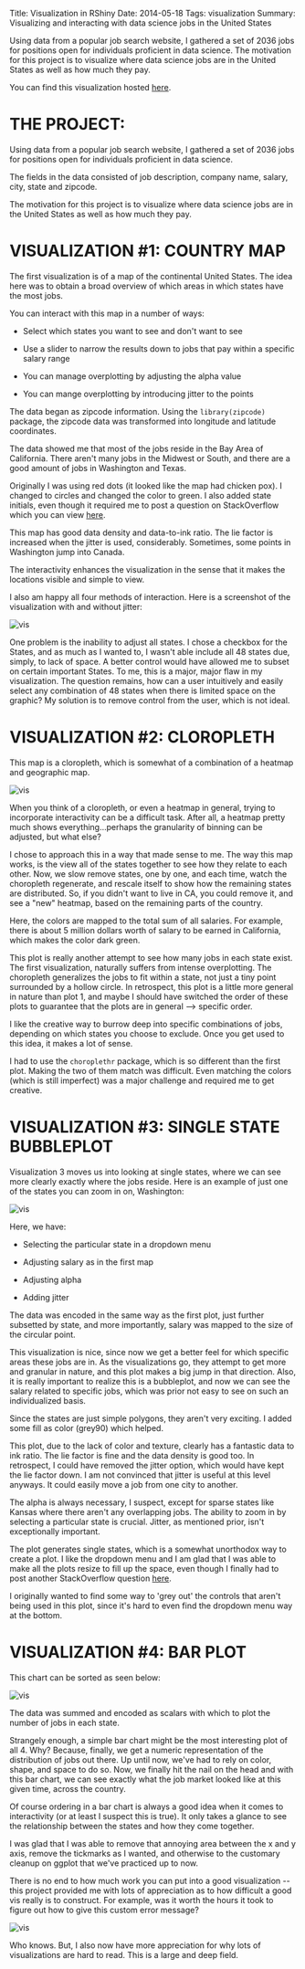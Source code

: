 Title: Visualization in RShiny 
Date: 2014-05-18
Tags: visualization
Summary: Visualizing and interacting with data science jobs in the United States

Using data from a popular job search website, I gathered a set of 2036 jobs for positions open for individuals proficient in data science. The motivation for this project is to visualize where data science jobs are in the United States as well as how much they pay.  

You can find this visualization hosted [here](https://mattobriendotme.shinyapps.io/shinyapp/).

# THE PROJECT:  
Using data from a popular job search website, I gathered a set of 2036 jobs for positions open for individuals proficient in data science.   

The fields in the data consisted of job description, company name, salary, city, state and zipcode.  


The motivation for this project is to visualize where data science jobs are in the United States as well as how much they pay.  


# VISUALIZATION #1: COUNTRY MAP  

The first visualization is of a map of the continental United States.  The idea here was to obtain a broad overview of which areas in which states have the most jobs.  


You can interact with this map in a number of ways:  

*  Select which states you want to see and don't want to see  

*  Use a slider to narrow the results down to jobs that pay within a specific salary range

*  You can manage overplotting by adjusting the alpha value

*  You can mange overplotting by introducing jitter to the points


The data began as zipcode information.  Using the `library(zipcode)` package, the zipcode data was transformed into longitude and latitude coordinates.  

The data showed me that most of the jobs reside in the Bay Area of California.  There aren't many jobs in the Midwest or South, and there are a good amount of jobs in Washington and Texas.  

Originally I was using red dots (it looked like the map had chicken pox).  I changed to circles and changed the color to green.  I also added state initials, even though it required me to post a question on StackOverflow which you can view [here](http://stackoverflow.com/questions/23447760/include-borders-and-state-abbreviations-when-using-the-map-function-with-the-map).  

This map has good data density and data-to-ink ratio.  The lie factor is increased when the jitter is used, considerably.  Sometimes, some points in Washington jump into Canada.  

The interactivity enhances the visualization in the sense that it makes the locations visible and simple to view.  


I also am happy all four methods of interaction.  Here is a screenshot of the visualization with and without jitter:  

![vis](https://github.com/mobbSF/msan622/blob/master/final-project/001.png?raw=true)


One problem is the inability to adjust all states.  I chose a checkbox for the States, and as much as I wanted to, I wasn't able include all 48 states due, simply, to lack of space.  A better control would have allowed me to subset on certain important States.  To me, this is a major, major flaw in my visualization.  The question remains, how can a user intuitively and easily select any combination of 48 states when there is limited space on the graphic?  My solution is to remove control from the user, which is not ideal.  

# VISUALIZATION #2:  CLOROPLETH  

This map is a cloropleth, which is somewhat of a combination of a heatmap and geographic map.  

![vis](https://github.com/mobbSF/msan622/blob/master/final-project/002.png?raw=true)


When you think of a cloropleth, or even a heatmap in general, trying to incorporate interactivity can be a difficult task.  After all, a heatmap pretty much shows everything...perhaps the granularity of binning can be adjusted, but what else?  

I chose to approach this in a way that made sense to me.  The way this map works, is the view all of the states together to see how they relate to each other.  Now, we slow remove states, one by one, and each time, watch the choropleth regenerate, and rescale itself to show how the remaining states are distributed.  So, if you didn't want to live in CA, you could remove it, and see a "new" heatmap, based on the remaining parts of the country.  

Here, the colors are mapped to the total sum of all salaries.  For example, there is about 5 million dollars worth of salary to be earned in California, which makes the color dark green.  

This plot is really another attempt to see how many jobs in each state exist.  The first visualization, naturally suffers from intense overplotting.  The choropleth generalizes the jobs to fit within a state, not just a tiny point surrounded by a hollow circle.  In retrospect, this plot is a little more general in nature than plot 1, and maybe I should have switched the order of these plots to guarantee that the plots are in general --> specific order.   

I like the creative way to burrow deep into specific combinations of jobs, depending on which states you choose to exclude.  Once you get used to this idea, it makes a lot of sense.  


I had to use the `choroplethr` package, which is so different than the first plot.  Making the two of them match was difficult.  Even matching the colors (which is still imperfect) was a major challenge and required me to get creative.  

# VISUALIZATION #3: SINGLE STATE BUBBLEPLOT    

Visualization 3 moves us into looking at single states, where we can see more clearly exactly where the jobs reside.  Here is an example of just one of the states you can zoom in on, Washington:  

![vis](https://github.com/mobbSF/msan622/blob/master/final-project/003.png?raw=true)

Here, we have:  

* Selecting the particular state in a dropdown menu  

* Adjusting salary as in the first map  

* Adjusting alpha  

* Adding jitter 


The data was encoded in the same way as the first plot, just further subsetted by state, and more importantly, salary was mapped to the size of the circular point.  


This visualization is nice, since now we get a better feel for which specific areas these jobs are in.  As the visualizations go, they attempt to get more and granular in nature, and this plot makes a big jump in that direction.  Also, it is really important to realize this is a bubbleplot, and now we can see the salary related to specific jobs, which was prior not easy to see on such an individualized basis.  

Since the states are just simple polygons, they aren't very exciting.  I added some fill as color (grey90) which helped.  

This plot, due to the lack of color and texture, clearly has a fantastic data to ink ratio. The lie factor is fine and the data density is good too.  In retrospect, I could have removed the jitter option, which would have kept the lie factor down.  I am not convinced that jitter is useful at this level anyways.  It could easily move a job from one city to another.  

The alpha is always necessary, I suspect, except for sparse states like Kansas where there aren't any overlapping jobs.  The ability to zoom in by selecting a particular state is crucial.  Jitter, as mentioned prior, isn't exceptionally important.  

The plot generates single states, which is a somewhat unorthodox way to create a plot.  I like the dropdown menu and I am glad that I was able to make all the plots resize to fill up the space, even though I finally had to post another StackOverflow question [here](http://stackoverflow.com/questions/23449033/how-to-resize-a-state-when-using-the-map-function-in-the-mapproj-library-in-r).  


I originally wanted to find some way to 'grey out' the controls that aren't being used in this plot, since it's hard to even find the dropdown menu way at the bottom.  



# VISUALIZATION #4: BAR PLOT


This chart can be sorted as seen below:  


![vis](https://github.com/mobbSF/msan622/blob/master/final-project/004.png?raw=true)  


The data was summed and encoded as scalars with which to plot the number of jobs in each state.  

Strangely enough, a simple bar chart might be the most interesting plot of all 4.  Why? Because, finally, we get a numeric representation of the distribution of jobs out there.  Up until now, we've had to rely on color, shape, and space to do so.  Now, we finally hit the nail on the head and with this bar chart, we can see exactly what the job market looked like at this given time, across the country.  

Of course ordering in a bar chart is always a good idea when it comes to interactivity (or at least I suspect this is true).  It only takes a glance to see the relationship between the states and how they come together.  

I was glad that I was able to remove that annoying area between the x and y axis, remove the tickmarks as I wanted, and otherwise to the customary cleanup on ggplot that we've practiced up to now.  


There is no end to how much work you can put into a good visualization -- this project provided me with lots of appreciation as to how difficult a good vis really is to construct.  For example, was it worth the hours it took to figure out how to give this custom error message?  


![vis](https://github.com/mobbSF/msan622/blob/master/final-project/005.gif?raw=true)  

Who knows.  But, I also now have more appreciation for why lots of visualizations are hard to read.  This is a large and deep field.  
